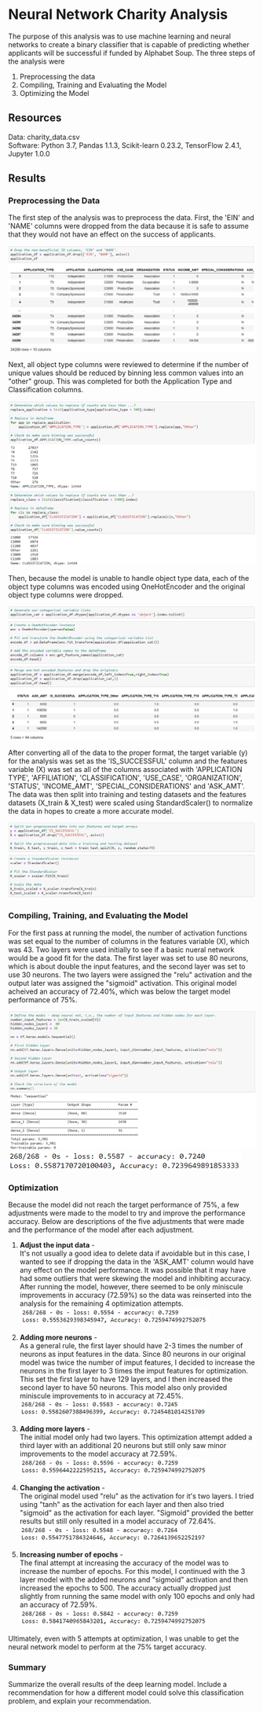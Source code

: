 # Neural Network Charity Analysis

The purpose of this analysis was to use machine learning and neural networks to create a binary classifier that is capable of predicting whether applicants will be successful if funded by Alphabet Soup.  The three steps of the analysis were 

1. Preprocessing the data
2. Compiling, Training and Evaluating the Model
3. Optimizing the Model

## Resources
Data: charity_data.csv </br>
Software: Python 3.7, Pandas 1.1.3, Scikit-learn 0.23.2, TensorFlow 2.4.1, Jupyter 1.0.0 

## Results

### Preprocessing the Data

The first step of the analysis was to preprocess the data.  First, the 'EIN' and 'NAME' columns were dropped from the data because it is safe to assume that they would not have an effect on the success of applicants.  

![Drop_columns](Results/Drop_columns.png)

Next, all object type columns were reviewed to determine if the number of unique values should be reduced by binning less common values into an "other" group. This was completed for both the Application Type and Classification columns.  

![Binning1](Results/Binning1.png)
![Binning2](Results/Binning2.png)

Then, because the model is unable to handle object type data, each of the object type columns was encoded using OneHotEncoder and the original object type columns were dropped.

![Encoding](Results/Encoding.png)
![Merge](Results/Merge.png)

After converting all of the data to the proper format, the target variable (y) for the analysis was set as the 'IS_SUCCESSFUL' column and the features variable (X) was set as all of the columns associated with 'APPLICATION TYPE', 'AFFILIATION', 'CLASSIFICATION', 'USE_CASE', 'ORGANIZATION', 'STATUS', 'INCOME_AMT', 'SPECIAL_CONSIDERATIONS' and 'ASK_AMT'.  The data was then split into training and testing datasets and the features datasets (X_train & X_test) were scaled using StandardScaler() to normalize the data in hopes to create a more accurate model.

![Scale](Results/Scale.png)

### Compiling, Training, and Evaluating the Model

For the first pass at running the model, the number of activation functions was set equal to the number of columns in the features variable (X), which was 43.  Two layers were used initially to see if a basic nueral network would be a good fit for the data.  The first layer was set to use 80 neurons, which is about double the input features, and the second layer was set to use 30 neurons.  The two layers were assigned the "relu" activation and the output later was assigned the "sigmoid" activation.  This original model acheived an accuracy of 72.40%, which was below the target model performance of 75%.

![Model](Results/Model.png)
![Original](Results/Original.png)

### Optimization

Because the model did not reach the target performance of 75%, a few adjustments were made to the model to try and improve the performance accuracy.  Below are descriptions of the five adjustments that were made and the performance of the model after each adjustment.

  1. **Adjust the input data** - </br>
  It's not usually a good idea to delete data if avoidable but in this case, I wanted to see if dropping the data in the 'ASK_AMT' column would have any effect on the model performance.  It was possible that it may have had some outliers that were skewing the model and inhibiting accuracy.  After running the model, however, there seemed to be only miniscule improvements in accuracy (72.59%) so the data was reinserted into the analysis for the remaining 4 optimization attempts.</br>
      ![Optimization_1](Results/Optimization_1.png)

  2. **Adding more neurons** - </br>
  As a general rule, the first layer should have 2-3 times the number of neurons as input features in the data.  Since 80 neurons in our original model was twice the number of imput features, I decided to increase the neurons in the first layer to 3 times the imput features for optimization.  This set the first layer to have 129 layers, and I then increased the second layer to have 50 neurons.  This model also only provided miniscule improvements to in accuracy at 72.45%.</br>
  ![Optimization_2](Results/Optimization_2.png)
  
  3. **Adding more layers** - </br>
  The initial model only had two layers.  This optimization attempt added a third layer with an additional 20 neurons but still only saw minor improvements to the model accuracy at 72.59%.</br>
  ![Optimization_3](Results/Optimization_3.png)
  
  4. **Changing the activation** - </br>
  The original model used "relu" as the activation for it's two layers.  I tried using "tanh" as the activation for each layer and then also tried "sigmoid" as the activation for each layer.  "Sigmoid" provided the better results but still only resulted in a model accuracy of 72.64%.</br>
  ![Optimization_4](Results/Optimization_4.png)
  
  5. **Increasing number of epochs** - </br>
  The final attempt at increasing the accuracy of the model was to increase the number of epochs.  For this model, I continued with the 3 layer model with the added neurons and "sigmoid" activation and then increased the epochs to 500.  The accuracy actually dropped just slightly from running the same model with only 100 epochs and only had an accuracy of 72.59%.
  ![Optimization_5](Results/Optimization_5.png)
  
Ultimately, even with 5 attempts at optimization, I was unable to get the neural network model to perform at the 75% target accuracy.

### Summary
Summarize the overall results of the deep learning model. Include a recommendation for how a different model could solve this classification problem, and explain your recommendation.
